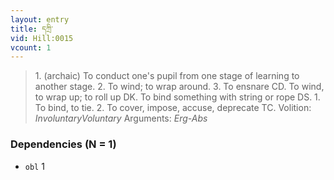 ```yaml
---
layout: entry
title: དཀྲི་
vid: Hill:0015
vcount: 1
---
```

> 1\. (archaic) To conduct one's pupil from one stage of learning to another stage\. 2\. To wind; to wrap around\. 3\. To ensnare CD\. To wind, to wrap up; to roll up DK\. To bind something with string or rope DS\. 1\. To bind, to tie\. 2\. To cover, impose, accuse, deprecate TC\.
> Volition: _InvoluntaryVoluntary_
> Arguments: _Erg-Abs_


### Dependencies (N = 1)
* `obl` 1
